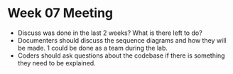 # Week 07 Meeting
* Discuss was done in the last 2 weeks? What is there left to do?
* Documenters should discuss the sequence diagrams and how they will be made. 1 could be done as a team during the lab.
* Coders should ask questions about the codebase if there is something they need to be explained.
